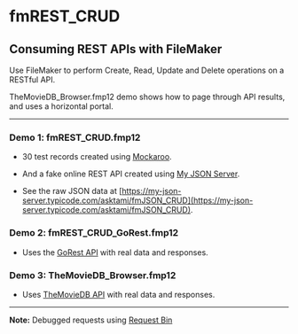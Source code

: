 # fmREST_CRUD

## Consuming REST APIs with FileMaker

Use FileMaker to perform Create, Read, Update and Delete operations on a RESTful API.

TheMovieDB_Browser.fmp12 demo shows how to page through API results, and uses a horizontal portal.

---

### Demo 1: **fmREST_CRUD.fmp12**

- 30 test records created using [Mockaroo](https://mockaroo.com/).

- And a fake online REST API created using [My JSON Server](https://my-json-server.typicode.com/).

- See the raw JSON data at [https://my-json-server.typicode.com/asktami/fmJSON_CRUD](https://my-json-server.typicode.com/asktami/fmJSON_CRUD).

### Demo 2: **fmREST_CRUD_GoRest.fmp12**

- Uses the [GoRest API](https://gorest.co.in/) with real data and responses.

### Demo 3: **TheMovieDB_Browser.fmp12**

- Uses [TheMovieDB API](https://www.themoviedb.org/) with real data and responses.

---

**Note:** Debugged requests using [Request Bin](https://requestbin.com/)
